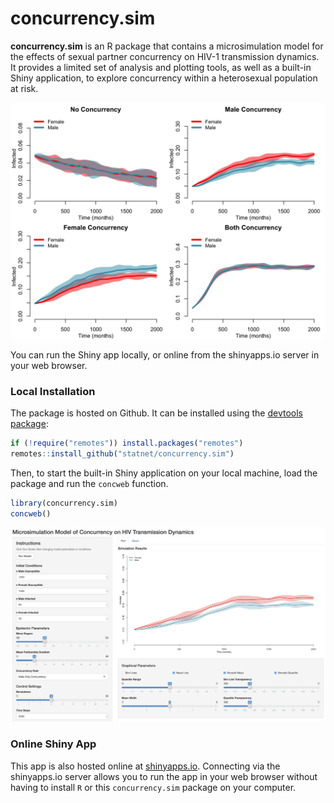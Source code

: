 # concurrency.sim

**concurrency.sim** is an R package that contains a microsimulation model for the effects of sexual partner concurrency on HIV-1 transmission dynamics. It provides a limited set of analysis and plotting tools, as well as a built-in Shiny application, to explore concurrency within a heterosexual population at risk.

<img src="https://github.com/statnet/concurrency.sim/raw/master/inst/ConcEx.png">

You can run the Shiny app locally, or online from the shinyapps.io server in your web browser.

### Local Installation
The package is hosted on Github. It can be installed using the <a href="https://github.com/hadley/devtools" target="_blank">devtools package</a>:
```r
if (!require("remotes")) install.packages("remotes")
remotes::install_github("statnet/concurrency.sim")
```

Then, to start the built-in Shiny application on your local machine, load the package and run the `concweb` function.
```r
library(concurrency.sim)
concweb()
```
<img src="https://github.com/statnet/concurrency.sim/raw/master/inst/ShinySS.png">

### Online Shiny App
This app is also hosted online at [shinyapps.io](https://statnet.shinyapps.io/ConcurrencySim/).  Connecting via the shinyapps.io server allows you to run the app in your web browser without having to install `R` or this `concurrency.sim` package on your computer.
